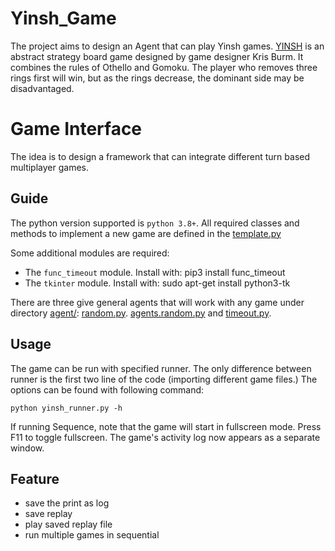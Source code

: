 # Yinsh_Game

The project aims to design an Agent that can play Yinsh games. [YINSH](https://en.wikipedia.org/wiki/YINSH) is an abstract strategy board game designed by game designer Kris Burm. It combines the rules of Othello and Gomoku. The player who removes three rings first will win, but as the rings decrease, the dominant side may be disadvantaged.

# Game Interface

The idea is to design a framework that can integrate different turn based multiplayer games.

## Guide

The python version supported is `python 3.8+`.
All required classes and methods to implement a new game are defined in the [template.py](template.py)

Some additional modules are required:

- The `func_timeout` module. Install with: pip3 install func_timeout
- The `tkinter` module. Install with: sudo apt-get install python3-tk

There are three give general agents that will work with any game under directory [agent/](agents/): [random.py](agents/random.py).
 [agents.random.py](agents/staff_team_random/random.py) and [timeout.py](agents/staff_team_random/timeout.py).


## Usage

The game can be run with specified runner. The only difference between runner is the first two line of the code (importing different game files.) The options can be found with following command:

```
python yinsh_runner.py -h
```

If running Sequence, note that the game will start in fullscreen mode. Press F11 to toggle fullscreen. The game's activity log now appears as a separate window.

## Feature

- save the print as log
- save replay
- play saved replay file
- run multiple games in sequential

